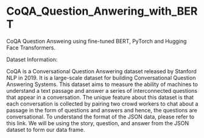 # CoQA_Question_Anwering_with_BERT

CoQA Question Answeing using fine-tuned BERT, PyTorch and Hugging Face Transformers.

Dataset Information:

CoQA is a Conversational Question Answering dataset released by Stanford NLP in 2019. It is a large-scale dataset for building Conversational Question Answering Systems. This dataset aims to measure the ability of machines to understand a text passage and answer a series of interconnected questions that appear in a conversation. The unique feature about this dataset is that each conversation is collected by pairing two crowd workers to chat about a passage in the form of questions and answers and hence, the questions are conversational. To understand the format of the JSON data, please refer to this link. We will be using the story, question, and answer from the JSON dataset to form our data frame.




